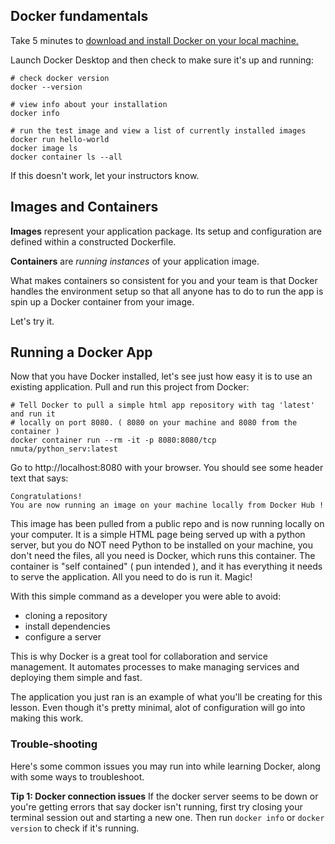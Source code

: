 ## Docker fundamentals


Take 5 minutes to [download and install Docker on your local machine.](https://docs.docker.com/engine/installation/)

Launch Docker Desktop and then check to make sure it's up and running:

```
# check docker version
docker --version

# view info about your installation
docker info

# run the test image and view a list of currently installed images
docker run hello-world
docker image ls
docker container ls --all
```
If this doesn't work, let your instructors know.

## Images and Containers

**Images** represent your application package. Its setup and configuration are defined within a constructed Dockerfile.

**Containers** are *running instances* of your application image. 

What makes containers so consistent for you and your team is that Docker handles the environment setup so that all anyone has to do to run the app is spin up a Docker container from your image.

Let's try it.

## Running a Docker App

Now that you have Docker installed, let's see just how easy it is to use an existing application. Pull and run this project from Docker:

```
# Tell Docker to pull a simple html app repository with tag 'latest' and run it 
# locally on port 8080. ( 8080 on your machine and 8080 from the container ) 
docker container run --rm -it -p 8080:8080/tcp nmuta/python_serv:latest
```

Go to http://localhost:8080 with your browser. You should see some header text that says:

```
Congratulations!
You are now running an image on your machine locally from Docker Hub ! 
```

This image has been pulled from a public repo and is now running locally on your computer. It is a simple HTML page being served up with a python server, but you do NOT need Python to be installed on your machine, you don't need the files, all you need is Docker, which runs this container. The container is "self contained" ( pun intended ), and it has everything it needs to serve the application. All you need to do is run it.  Magic! 

With this simple command as a developer you were able to avoid:

- cloning a repository
- install dependencies
- configure a server

This is why Docker is a great tool for collaboration and service management. It automates processes to make managing services and deploying them simple and fast.

The application you just ran is an example of what you'll be creating for this lesson. Even though it's pretty minimal, alot of configuration will go into making this work. 

### Trouble-shooting

Here's some common issues you may run into while learning Docker, along with some ways to troubleshoot.

**Tip 1: Docker connection issues**
If the docker server seems to be down or you're getting errors that say docker isn't running, first try closing your terminal session out and starting a new one. Then run `docker info` or `docker version` to check if it's running.


 

